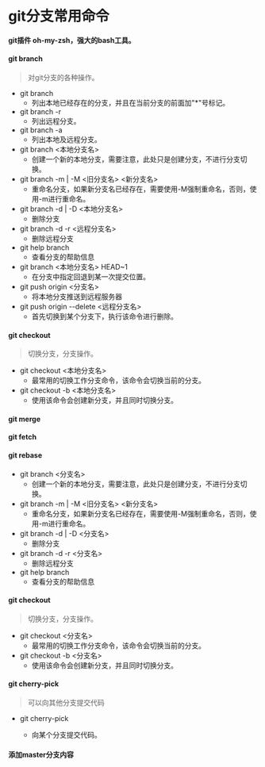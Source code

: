 ﻿# git分支常用命令

#### git插件 oh-my-zsh，强大的bash工具。

#### git branch
> 对git分支的各种操作。
- git branch 
  - 列出本地已经存在的分支，并且在当前分支的前面加"*"号标记。
- git branch -r
  - 列出远程分支。
- git branch -a
  - 列出本地及远程分支。
- git branch <本地分支名>
  - 创建一个新的本地分支，需要注意，此处只是创建分支，不进行分支切换。
- git branch -m | -M <旧分支名> <新分支名>
  - 重命名分支，如果新分支名已经存在，需要使用-M强制重命名，否则，使用-m进行重命名。
- git branch -d | -D <本地分支名>
  - 删除分支
- git branch -d -r <远程分支名>
  - 删除远程分支
- git help branch
  - 查看分支的帮助信息
- git branch <本地分支名> HEAD~1
  - 在分支中指定回退到某一次提交位置。
- git push origin <分支名>
  - 将本地分支推送到远程服务器
- git push origin --delete <远程分支名>
  - 首先切换到某个分支下，执行该命令进行删除。

#### git checkout
> 切换分支，分支操作。
- git checkout <本地分支名>
  - 最常用的切换工作分支命令，该命令会切换当前的分支。
- git checkout -b <本地分支名>
  - 使用该命令会创建新分支，并且同时切换分支。

#### git merge

#### git fetch

#### git rebase

- git branch <分支名>
  - 创建一个新的本地分支，需要注意，此处只是创建分支，不进行分支切换。
- git branch -m | -M <旧分支名> <新分支名>
  - 重命名分支，如果新分支名已经存在，需要使用-M强制重命名，否则，使用-m进行重命名。
- git branch -d | -D <分支名>
  - 删除分支
- git branch -d -r <分支名>
  - 删除远程分支
- git help branch
  - 查看分支的帮助信息

#### git checkout
> 切换分支，分支操作。
- git checkout <分支名>
  - 最常用的切换工作分支命令，该命令会切换当前的分支。
- git checkout -b <分支名>
  - 使用该命令会创建新分支，并且同时切换分支。

#### git cherry-pick 
> 可以向其他分支提交代码
- git cherry-pick <commit id>
  - 向某个分支提交代码。

#### 添加master分支内容